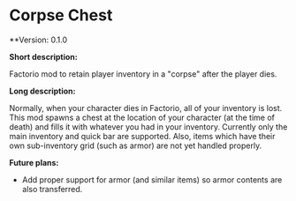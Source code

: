 # Corpse Chest

**Version: 0.1.0

**Short description:**

Factorio mod to retain player inventory in a "corpse" after the player dies.

**Long description:**

Normally, when your character dies in Factorio, all of your inventory is lost. This mod spawns a chest at the location of your character (at the time of death) and fills it with whatever you had in your inventory. Currently only the main inventory and quick bar are supported. Also, items which have their own sub-inventory grid (such as armor) are not yet handled properly.

**Future plans:**

- Add proper support for armor (and similar items) so armor contents are also transferred.